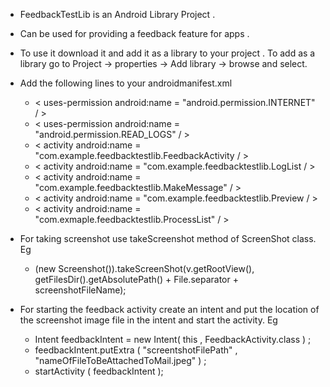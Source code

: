 
* FeedbackTestLib is an Android Library Project .

* Can be used for providing a feedback feature for apps .

* To use it download it and add it as a library to your project . To add as a library go to Project -> properties -> Add library -> browse and select.

* Add the following lines to your androidmanifest.xml
	- < uses-permission android:name = "android.permission.INTERNET" / >
	- < uses-permission android:name = "android.permission.READ_LOGS" / >
	- < activity android:name = "com.example.feedbacktestlib.FeedbackActivity / >
	- < activity android:name = "com.example.feedbacktestlib.LogList / >
	- < activity android:name = "com.example.feedbacktestlib.MakeMessage" / >
	- < activity android:name = "com.example.feedbacktestlib.Preview / >
	- < activity android:name = "com.exmaple.feedbacktestlib.ProcessList" / >

* For taking screenshot use takeScreenshot method of ScreenShot class. Eg
	- (new Screenshot()).takeScreenShot(v.getRootView(), getFilesDir().getAbsolutePath() + File.separator + screenshotFileName);

* For starting the feedback activity create an intent and put the location of the screenshot image file in the intent and start the activity. Eg
	- Intent feedbackIntent = new Intent( this , FeedbackActivity.class ) ;
	- feedbackIntent.putExtra ( "screentshotFilePath" , "nameOfFileToBeAttachedToMail.jpeg" ) ;
	- startActivity ( feedbackIntent );
  
